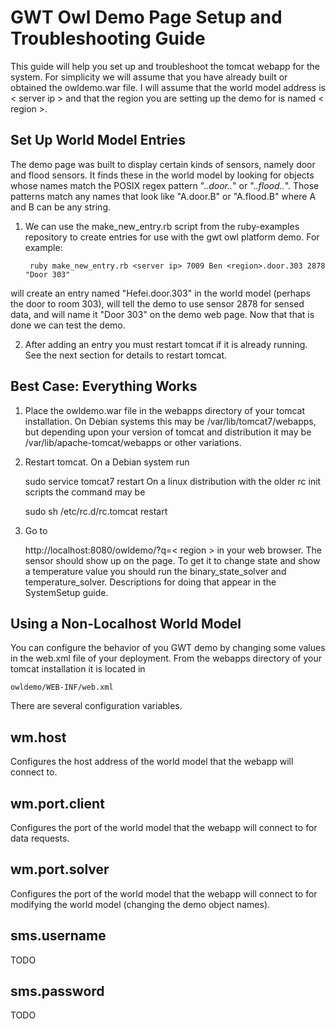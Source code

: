 GWT Owl Demo Page Setup and Troubleshooting Guide
=================================================

This guide will help you set up and troubleshoot the tomcat webapp for the system. For simplicity we will assume that you have already built or obtained the owldemo.war file. I will assume that the world model address is < server ip > and that the region you are setting up the demo for is named < region >.

Set Up World Model Entries
--------------------------
The demo page was built to display certain kinds of sensors, namely door and flood sensors. It finds these in the world model by looking for objects whose names match the POSIX regex pattern ".*\.door\..*" or ".*\.flood\..*". Those patterns match any names that look like "A.door.B" or "A.flood.B" where A and B can be any string.

1. We can use the make\_new\_entry.rb script from the ruby-examples repository to create entries for use with the gwt owl platform demo. For example:

		ruby make_new_entry.rb <server ip> 7009 Ben <region>.door.303 2878 "Door 303"
will create an entry named "Hefei.door.303" in the world model (perhaps the door to room 303), will tell the demo to use sensor 2878 for sensed data, and will name it "Door 303" on the demo web page. Now that that is done we can test the demo.

2. After adding an entry you must restart tomcat if it is already running. See the next section for details to restart tomcat.

Best Case: Everything Works
---------------------------
1. Place the owldemo.war file in the webapps directory of your tomcat installation. On Debian systems this may be /var/lib/tomcat7/webapps, but depending upon your version of tomcat and distribution it may be /var/lib/apache-tomcat/webapps or other variations.

2. Restart tomcat. On a Debian system run 

	sudo service tomcat7 restart
On a linux distribution with the older rc init scripts the command may be

	sudo sh /etc/rc.d/rc.tomcat restart

3. Go to

	http://localhost:8080/owldemo/?q=< region >
in your web browser. The sensor should show up on the page. To get it to change state and show a temperature value you should run the binary_state_solver and temperature_solver. Descriptions for doing that appear in the SystemSetup guide.

Using a Non-Localhost World Model
---------------------------------
You can configure the behavior of you GWT demo by changing some values in the web.xml file of your deployment. From the webapps directory of your tomcat installation it is located in

	owldemo/WEB-INF/web.xml
There are several configuration variables.

wm.host
-------
Configures the host address of the world model that the webapp will connect to.

wm.port.client
--------------
Configures the port of the world model that the webapp will connect to for data requests.

wm.port.solver
--------------
Configures the port of the world model that the webapp will connect to for modifying the world model (changing the demo object names).

sms.username
------------
TODO

sms.password
------------
TODO

